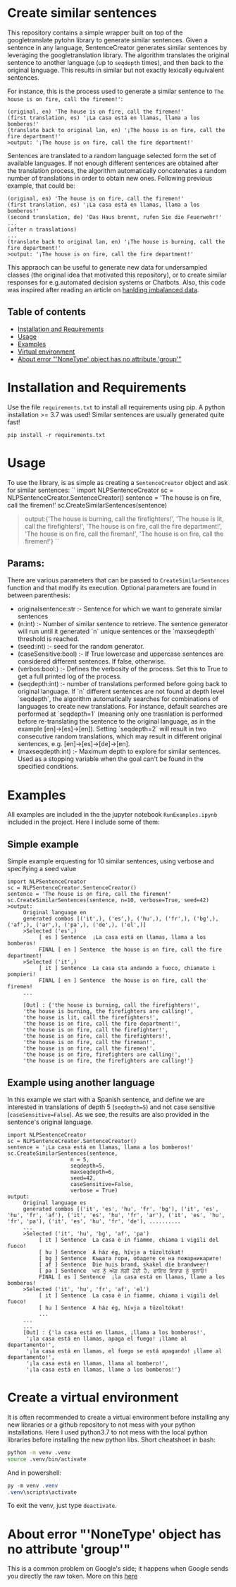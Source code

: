 # Create similar sentences
This repository contains a simple wrapper built on top of the googletranslate pytohn library to generate similar sentences.
Given a sentence in any language, SentenceCreator generates similar sentences by leveraging the googletranslation library.
The algorithm translates the original sentence to another language (up to `seqdepth` times), and then back to the original language. This results in similar but not exactly lexically equivalent sentences.

For instance, this is the process used to generate a similar sentence to `The house is on fire, call the firemen!'`:
```
(original, en) 'The house is on fire, call the firemen!'
(first translation, es) '¡La casa está en llamas, llama a los bomberos!'
(translate back to original lan, en) '¡The house is on fire, call the fire department!' 
>output: '¡The house is on fire, call the fire department!' 
```
Sentences are translated to a random language selected form the set of available languages. If not enough different sentences are obtained after the translation process, the algorithm automatically concatenates a random number of translations in order to obtain new ones. Following previous example, that could be:
```
(original, en) 'The house is on fire, call the firemen!'
(first translation, es) '¡La casa está en llamas, llama a los bomberos!'
(second translation, de) 'Das Haus brennt, rufen Sie die Feuerwehr!'
...
(after n translations)
...
(translate back to original lan, en) '¡The house is burning, call the fire department!'
>output: '¡The house is on fire, call the fire department!' 
```

This appraoch can be useful to generate new data for undersampled classes (the original idea that motivated this repository), or to create similar responses for e.g.automated decision systems or Chatbots. Also, this code was inspired after reading an article on [hanlding imbalanced data](https://www.analyticsvidhya.com/blog/2020/11/handling-imbalanced-data-machine-learning-computer-vision-and-nlp/).


## Table of contents
* [Installation and Requirements](#Installation-and-Requirements)
* [Usage](#Usage)
* [Examples](#Examples)
* [Virtual environment](#Create-a-virtual-environment)
* [About error "'NoneType' object has no attribute 'group'"](#About-error-NoneType-object-has-no-attribute-group)

# Installation and Requirements
Use the file `requirements.txt` to install all requirements using pip. A python installation >= 3.7 was used! Similar sentences are usually generated quite fast!
```
pip install -r requirements.txt
```

# Usage
To use the library, is as simple as creating a `SentenceCreator` object and ask for similar sentences:
``
import NLPSentenceCreator
sc = NLPSentenceCreator.SentenceCreator()
sentence = 'The house is on fire, call the firemen!'
sc.CreateSimilarSentences(sentence)
>output:{'The house is burning, call the firefighters!',
     'The house is lit, call the firefighters!',
     'The house is on fire, call the fire department!',
     'The house is on fire, call the fireman!',
     'The house is on fire, call the firemen!'}
``
## Params:
There are various parameters that can be passed to `CreateSimilarSentences` function and that modify its execution. Optional parameters are found in between parenthesis:
<ul>
     <li>originalsentence:str :- Sentence for which we want to generate similar sentences</li>
     <li>(n:int) :- Number of similar sentence to retrieve. The sentence generator will run until it generated `n` unique sentences or the `maxseqdepth` threshold is reached.</li>
     <li>(seed:int) :- seed for the random generator.</li>
     <li>(caseSensitive:bool) :- If True lowercase and uppercase sentences are considered different sentences. If false, otherwise.</li>
     <li>(verbos:bool:) :- Defines the verbosity of the process. Set this to True to get a full printed log of the process.</li>
     <li>(seqdepth:int) :- number of translations performed before going back to original language. If `n` different sentences are not found at depth level `seqdepth`, the algorithm automatically searches for combinations of languages to create new translations. For instance, default searches are performed at `seqdepth=1` (meaning only one trasnlation is performed before re-translating the sentence to the original language, as in the example [en]->[es]->[en]). Setting `seqdepth=2` will result in two consecutive random translations, which may result in different original sentences, e.g. [en]->[es]->[de]->[en]. </li>
     <li>(maxseqdepth:int) :- Maximum depth to explore for similar sentences. Used as a stopping variable when the goal can't be found in the specified conditions.</li>
</ul>
       

# Examples
All examples are included in the the jupyter notebook `RunExamples.ipynb` included in the project. Here I include some of them:
## Simple example
Simple example erquesting for 10 similar sentences, using verbose and specifying a seed value 
```
import NLPSentenceCreator
sc = NLPSentenceCreator.SentenceCreator()
sentence = 'The house is on fire, call the firemen!'
sc.CreateSimilarSentences(sentence, n=10, verbose=True, seed=42)
>output:
     Original language en
     generated combos [('it',), ('es',), ('hu',), ('fr',), ('bg',), ('af',), ('ar',), ('pa',), ('de',), ('el',)]
     >Selected ('es',)
          [ es ] Sentence  ¡La casa está en llamas, llama a los bomberos!
          FINAL [ en ] Sentence  the house is on fire, call the fire department!
     >Selected ('it',)
          [ it ] Sentence  La casa sta andando a fuoco, chiamate i pompieri!
          FINAL [ en ] Sentence  the house is on fire, call the firemen!
     ...
     
     [Out] : {'the house is burning, call the firefighters!',
     'the house is burning, the firefighters are calling!',
     'the house is lit, call the firefighters!',
     'the house is on fire, call the fire department!',
     'the house is on fire, call the firefighter!',
     'the house is on fire, call the firefighters!',
     'the house is on fire, call the fireman!',
     'the house is on fire, call the firemen!',
     'the house is on fire, firefighters are calling!',
     'the house is on fire, the firefighters are calling!'}
```
## Example using another language
In this example we start with a Spanish sentence, and define we are interested in translations of depth 5 (`seqdepth=5`) and not case sensitive (`caseSensitive=False`). As we see, the results are also provided in the sentence's original language.
```
import NLPSentenceCreator
sc = NLPSentenceCreator.SentenceCreator()
sentence = '¡La casa está en llamas, llama a los bomberos!'
sc.CreateSimilarSentences(sentence,
                    n = 5, 
                    seqdepth=5,
                    maxseqdepth=6,
                    seed=42,
                    caseSensitive=False,
                    verbose = True)
output: 
     Original language es
     generated combos [('it', 'es', 'hu', 'fr', 'bg'), ('it', 'es', 'hu', 'fr', 'af'), ('it', 'es', 'hu', 'fr', 'ar'), ('it', 'es', 'hu', 'fr', 'pa'), ('it', 'es', 'hu', 'fr', 'de'), .......... 
     ...
     >Selected ('it', 'hu', 'bg', 'af', 'pa')
          [ it ] Sentence  La casa è in fiamme, chiama i vigili del fuoco!
          [ hu ] Sentence  A ház ég, hívja a tűzoltókat!
          [ bg ] Sentence  Къщата гори, обадете се на пожарникарите!
          [ af ] Sentence  Die huis brand, skakel die brandweer!
          [ pa ] Sentence  ਘਰ ਨੂੰ ਅੱਗ ਲੱਗੀ ਹੋਈ ਹੈ, ਫਾਇਰ ਵਿਭਾਗ ਨੂੰ ਬੁਲਾਓ!
          FINAL [ es ] Sentence  ¡la casa está en llamas, llame a los bomberos!
     >Selected ('it', 'hu', 'fr', 'af', 'el')
          [ it ] Sentence  La casa è in fiamme, chiama i vigili del fuoco!
          [ hu ] Sentence  A ház ég, hívja a tűzoltókat!
          ...
     ...
     ...
     [Out] : {'la casa está en llamas, ¡llama a los bomberos!',
      '¡la casa está en llamas, apaga el fuego! ¡llame al departamento!',
      '¡la casa está en llamas, el fuego se está apagando! ¡llame al departamento!',
      '¡la casa está en llamas, llama al bombero!',
      '¡la casa está en llamas, llame a los bomberos!'}

```

# Create a virtual environment
It is often recommended to create a virtual environment before installing any new libraries or a github repository to not mess with your python installations. Here I used python3.7 to not mess with the local python libraries before installing the new python libs. Short cheatsheet in bash:
```bash
python -m venv .venv
source .venv/bin/activate
```
And in powershell:
```powershell
py -m venv .venv
.venv\scripts\activate
```
To exit the venv, just type `deactivate`.

# About error "'NoneType' object has no attribute 'group'"
This is a common problem on Google's side; it happens when Google sends you directly the raw token. More on this [here](https://stackoverflow.com/questions/52455774/googletrans-stopped-working-with-error-nonetype-object-has-no-attribute-group)
